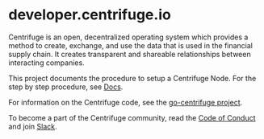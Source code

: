 # developer.centrifuge.io

Centrifuge is an open, decentralized operating system which provides a method to create, exchange, and use the data that is used in the financial supply chain. It creates transparent and shareable relationships between interacting companies.

This project documents the procedure to setup a Centrifuge Node. For the step by step procedure, see [Docs](https://developer.centrifuge.io/docs/overview/introduction).

For information on the Centrifuge code, see the [go-centrifuge project](https://github.com/centrifuge/go-centrifuge).

To become a part of the Centrifuge community, read the [Code of Conduct](https://developer.centrifuge.io/docs/overview/code-of-conduct) and join [Slack](https://centrifuge-io.slack.com/).
